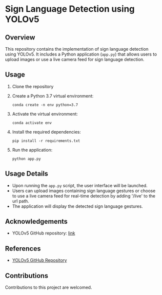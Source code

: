 # Sign Language Detection using YOLOv5

## Overview
This repository contains the implementation of sign language detection using YOLOv5. It includes a Python application (`app.py`) that allows users to upload images or use a live camera feed for sign language detection.

## Usage
1. Clone the repository
   
2. Create a Python 3.7 virtual environment:
   ```
   conda create -n env python=3.7
   ```
3. Activate the virtual environment:
   ```
   conda activate env
   ```
4. Install the required dependencies:
   ```
   pip install -r requirements.txt
   ```
5. Run the application:
   ```
   python app.py
   ```

## Usage Details
- Upon running the `app.py` script, the user interface will be launched.
- Users can upload images containing sign language gestures or choose to use a live camera feed for real-time detection  by adding '/live' to the url path.
- The application will display the detected sign language gestures.


## Acknowledgements
- YOLOv5 GitHub repository: [link](https://github.com/ultralytics/yolov5)

## References

- [YOLOv5 GitHub Repository](https://github.com/ultralytics/yolov5)

## Contributions
Contributions to this project are welcomed.
